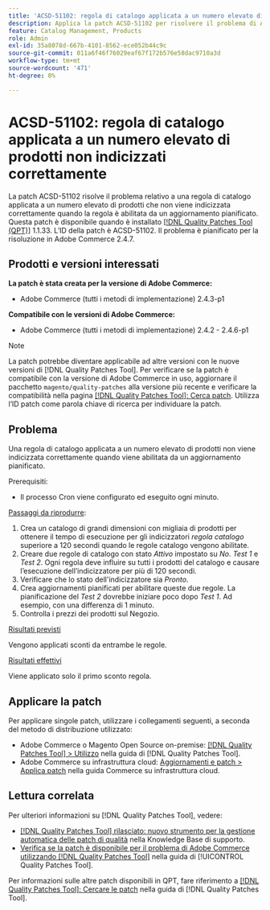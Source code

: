 ```yaml
---
title: 'ACSD-51102: regola di catalogo applicata a un numero elevato di prodotti non indicizzati correttamente'
description: Applica la patch ACSD-51102 per risolvere il problema di Adobe Commerce, in cui una regola di catalogo applicata a un numero elevato di prodotti non viene indicizzata correttamente quando la regola è abilitata da un aggiornamento pianificato.
feature: Catalog Management, Products
role: Admin
exl-id: 35a8078d-667b-4101-8562-ece052b44c9c
source-git-commit: 011a6f46f76029eaf67f172b576e58dac9710a3d
workflow-type: tm+mt
source-wordcount: '471'
ht-degree: 0%

---
```


# ACSD-51102: regola di catalogo applicata a un numero elevato di prodotti non indicizzati correttamente

La patch ACSD-51102 risolve il problema relativo a una regola di catalogo applicata a un numero elevato di prodotti che non viene indicizzata correttamente quando la regola è abilitata da un aggiornamento pianificato. Questa patch è disponibile quando è installato [[!DNL Quality Patches Tool (QPT)]](https://experienceleague.adobe.com/it/docs/commerce-operations/tools/quality-patches-tool/quality-patches-tool-to-self-serve-quality-patches) 1.1.33. L’ID della patch è ACSD-51102. Il problema è pianificato per la risoluzione in Adobe Commerce 2.4.7.

## Prodotti e versioni interessati

**La patch è stata creata per la versione di Adobe Commerce:**

* Adobe Commerce (tutti i metodi di implementazione) 2.4.3-p1

**Compatibile con le versioni di Adobe Commerce:**

* Adobe Commerce (tutti i metodi di implementazione) 2.4.2 - 2.4.6-p1

>[!NOTE]
>
>La patch potrebbe diventare applicabile ad altre versioni con le nuove versioni di [!DNL Quality Patches Tool]. Per verificare se la patch è compatibile con la versione di Adobe Commerce in uso, aggiornare il pacchetto `magento/quality-patches` alla versione più recente e verificare la compatibilità nella pagina [[!DNL Quality Patches Tool]: Cerca patch](https://experienceleague.adobe.com/tools/commerce-quality-patches/index.html?lang=it). Utilizza l’ID patch come parola chiave di ricerca per individuare la patch.

## Problema

Una regola di catalogo applicata a un numero elevato di prodotti non viene indicizzata correttamente quando viene abilitata da un aggiornamento pianificato.

Prerequisiti:

* Il processo Cron viene configurato ed eseguito ogni minuto.

<u>Passaggi da riprodurre</u>:

1. Crea un catalogo di grandi dimensioni con migliaia di prodotti per ottenere il tempo di esecuzione per gli indicizzatori *regola catalogo* superiore a 120 secondi quando le regole catalogo vengono abilitate.
2. Creare due regole di catalogo con stato *Attivo* impostato su *No*.  *Test 1* e *Test 2*. Ogni regola deve influire su tutti i prodotti del catalogo e causare l’esecuzione dell’indicizzatore per più di 120 secondi.
3. Verificare che lo stato dell&#39;indicizzatore sia *Pronto*.
4. Crea aggiornamenti pianificati per abilitare queste due regole. La pianificazione del *Test 2* dovrebbe iniziare poco dopo *Test 1*. Ad esempio, con una differenza di 1 minuto.
5. Controlla i prezzi dei prodotti sul Negozio.

<u>Risultati previsti</u>

Vengono applicati sconti da entrambe le regole.

<u>Risultati effettivi</u>

Viene applicato solo il primo sconto regola.

## Applicare la patch

Per applicare singole patch, utilizzare i collegamenti seguenti, a seconda del metodo di distribuzione utilizzato:

* Adobe Commerce o Magento Open Source on-premise: [[!DNL Quality Patches Tool] > Utilizzo](/help/tools/quality-patches-tool/usage.md) nella guida di [!DNL Quality Patches Tool].
* Adobe Commerce su infrastruttura cloud: [Aggiornamenti e patch > Applica patch](https://experienceleague.adobe.com/docs/commerce-cloud-service/user-guide/develop/upgrade/apply-patches.html?lang=it) nella guida Commerce su infrastruttura cloud.

## Lettura correlata

Per ulteriori informazioni su [!DNL Quality Patches Tool], vedere:

* [[!DNL Quality Patches Tool] rilasciato: nuovo strumento per la gestione automatica delle patch di qualità](https://experienceleague.adobe.com/it/docs/commerce-operations/tools/quality-patches-tool/quality-patches-tool-to-self-serve-quality-patches) nella Knowledge Base di supporto.
* [Verifica se la patch è disponibile per il problema di Adobe Commerce utilizzando  [!DNL Quality Patches Tool]](/help/tools/quality-patches-tool/patches-available-in-qpt/check-patch-for-magento-issue-with-magento-quality-patches.md) nella guida di [!UICONTROL Quality Patches Tool].


Per informazioni sulle altre patch disponibili in QPT, fare riferimento a [[!DNL Quality Patches Tool]: Cercare le patch](<https://experienceleague.adobe.com/tools/commerce-quality-patches/index.html?lang=it>) nella guida di [!DNL Quality Patches Tool].
